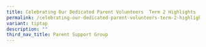 ```yaml
---
title: Celebrating Our Dedicated Parent Volunteers  Term 2 Highlights
permalink: /celebrating-our-dedicated-parent-volunteers-term-2-highlights/
variant: tiptap
description: ""
third_nav_title: Parent Support Group
---
```

